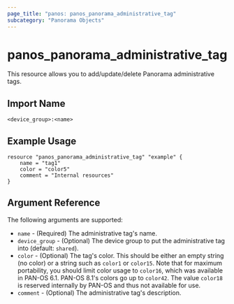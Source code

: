 ```yaml
---
page_title: "panos: panos_panorama_administrative_tag"
subcategory: "Panorama Objects"
---
```


# panos_panorama_administrative_tag

This resource allows you to add/update/delete Panorama administrative tags.


## Import Name

```
<device_group>:<name>
```


## Example Usage

```hcl
resource "panos_panorama_administrative_tag" "example" {
    name = "tag1"
    color = "color5"
    comment = "Internal resources"
}
```

## Argument Reference

The following arguments are supported:

* `name` - (Required) The administrative tag's name.
* `device_group` - (Optional) The device group to put the administrative tag into
  (default: `shared`).
* `color` - (Optional) The tag's color.  This should be either an empty string
  (no color) or a string such as `color1` or `color15`.  Note that for maximum
  portability, you should limit color usage to `color16`, which was available
  in PAN-OS 6.1.  PAN-OS 8.1's colors go up to `color42`.  The value `color18`
  is reserved internally by PAN-OS and thus not available for use.
* `comment` - (Optional) The administrative tag's description.
